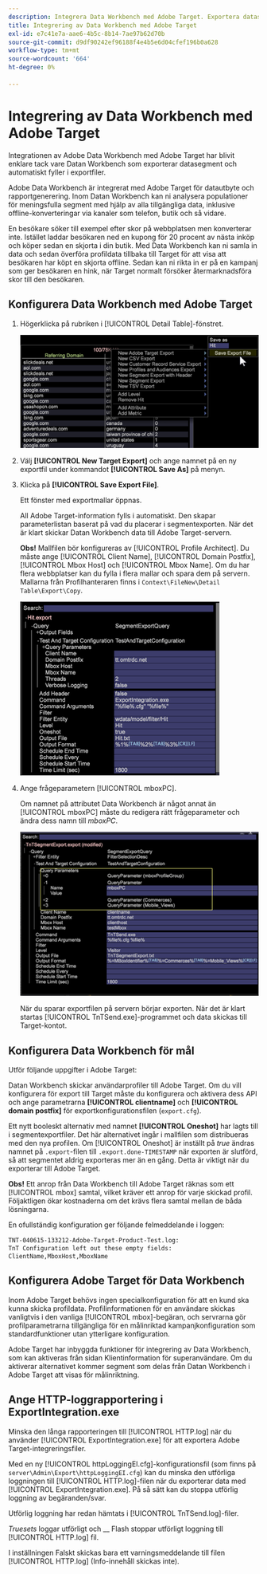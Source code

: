 ```yaml
---
description: Integrera Data Workbench med Adobe Target. Exportera datasegment och fyll i exportfiler automatiskt.
title: Integrering av Data Workbench med Adobe Target
exl-id: e7c41e7a-aae6-4b5c-8b14-7ae97b62d70b
source-git-commit: d9df90242ef96188f4e4b5e6d04cfef196b0a628
workflow-type: tm+mt
source-wordcount: '664'
ht-degree: 0%

---
```


# Integrering av Data Workbench med Adobe Target

Integrationen av Adobe Data Workbench med Adobe Target har blivit enklare tack vare Datan Workbench som exporterar datasegment och automatiskt fyller i exportfiler.

Adobe Data Workbench är integrerat med Adobe Target för datautbyte och rapportgenerering. Inom Datan Workbench kan ni analysera populationer för meningsfulla segment med hjälp av alla tillgängliga data, inklusive offline-konverteringar via kanaler som telefon, butik och så vidare.

En besökare söker till exempel efter skor på webbplatsen men konverterar inte. Istället laddar besökaren ned en kupong för 20 procent av nästa inköp och köper sedan en skjorta i din butik. Med Data Workbench kan ni samla in data och sedan överföra profildata tillbaka till Target för att visa att besökaren har köpt en skjorta offline. Sedan kan ni rikta in er på en kampanj som ger besökaren en hink, när Target normalt försöker återmarknadsföra skor till den besökaren.

## Konfigurera Data Workbench med Adobe Target

1. Högerklicka på rubriken i [!UICONTROL Detail Table]-fönstret.

   ![](assets/insight-to-tnt.png)

1. Välj **[!UICONTROL New Target Export]** och ange namnet på en ny exportfil under kommandot **[!UICONTROL Save As]** på menyn.

1. Klicka på **[!UICONTROL Save Export File]**.

   Ett fönster med exportmallar öppnas.

   All Adobe Target-information fylls i automatiskt. Den skapar parameterlistan baserat på vad du placerar i segmentexporten. När det är klart skickar Datan Workbench data till Adobe Target-servern.

   **Obs!** Mallfilen bör konfigureras av  [!UICONTROL Profile Architect]. Du måste ange [!UICONTROL Client Name], [!UICONTROL Domain Postfix], [!UICONTROL Mbox Host] och [!UICONTROL Mbox Name]. Om du har flera webbplatser kan du fylla i flera mallar och spara dem på servern. Mallarna från Profilhanteraren finns i `Context\FileNew\Detail Table\Export\Copy`.

   ![](assets/insight-to-tnt1.png)

1. Ange frågeparametern [!UICONTROL mboxPC].

   Om namnet på attributet Data Workbench är något annat än [!UICONTROL mboxPC] måste du redigera rätt frågeparameter och ändra dess namn till _mboxPC_.

   ![](assets/insight-to-tnt2.png)

   När du sparar exportfilen på servern börjar exporten. När det är klart startas [!UICONTROL TnTSend.exe]-programmet och data skickas till Target-kontot.

## Konfigurera Data Workbench för mål

Utför följande uppgifter i Adobe Target:

Datan Workbench skickar användarprofiler till Adobe Target. Om du vill konfigurera för export till Target måste du konfigurera och aktivera dess API och ange parametrarna **[!UICONTROL clientname]** och **[!UICONTROL domain postfix]** för exportkonfigurationsfilen (`export.cfg`).

Ett nytt booleskt alternativ med namnet **[!UICONTROL Oneshot]** har lagts till i segmentexportfiler. Det här alternativet ingår i mallfilen som distribueras med den nya profilen. Om [!UICONTROL Oneshot] är inställt på _true_ ändras namnet på `.export`-filen till `.export.done-TIMESTAMP` när exporten är slutförd, så att segmentet aldrig exporteras mer än en gång. Detta är viktigt när du exporterar till Adobe Target.

**Obs!** Ett anrop från Data Workbench till Adobe Target räknas som ett  [!UICONTROL mbox] samtal, vilket kräver ett anrop för varje skickad profil. Följaktligen ökar kostnaderna om det krävs flera samtal mellan de båda lösningarna.

En ofullständig konfiguration ger följande felmeddelande i loggen:

```
TNT-040615-133212-Adobe-Target-Product-Test.log:
TnT Configuration left out these empty fields:
ClientName,MboxHost,MboxName
```

## Konfigurera Adobe Target för Data Workbench

Inom Adobe Target behövs ingen specialkonfiguration för att en kund ska kunna skicka profildata. Profilinformationen för en användare skickas vanligtvis i den vanliga [!UICONTROL mbox]-begäran, och servrarna gör profilparametrarna tillgängliga för en målinriktad kampanjkonfiguration som standardfunktioner utan ytterligare konfiguration.

Adobe Target har inbyggda funktioner för integrering av Data Workbench, som kan aktiveras från sidan Klientinformation för superanvändare. Om du aktiverar alternativet kommer segment som delas från Datan Workbench i Adobe Target att visas för målinriktning.

## Ange HTTP-loggrapportering i ExportIntegration.exe

Minska den långa rapporteringen till [!UICONTROL HTTP.log] när du använder [!UICONTROL ExportIntegration.exe] för att exportera Adobe Target-integreringsfiler.

Med en ny [!UICONTROL httpLoggingEI.cfg]-konfigurationsfil (som finns på `server\Admin\Export\httpLoggingEI.cfg`) kan du minska den utförliga loggningen till [!UICONTROL HTTP.log]-filen när du exporterar data med [!UICONTROL ExportIntegration.exe]. På så sätt kan du stoppa utförlig loggning av begäranden/svar.

Utförlig loggning har redan hämtats i [!UICONTROL TnTSend.log]-filer.

_Truesets_ loggar utförligt och  __ Flash stoppar utförligt loggning till  [!UICONTROL HTTP.log] fil.

I inställningen Falskt skickas bara ett varningsmeddelande till filen [!UICONTROL HTTP.log] (Info-innehåll skickas inte).
